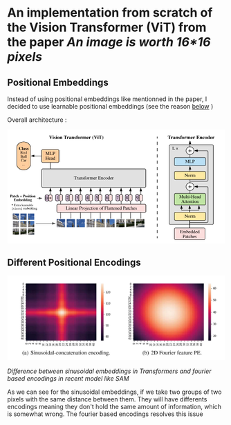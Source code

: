 

# An implementation from scratch of the Vision Transformer (ViT) from the paper _An image is worth 16*16 pixels_

## Positional Embeddings

Instead of using positional embeddings like mentionned in the paper, I decided to use learnable positional embeddings (see the reason [below](#Different-Positional-Encodings) )

Overall architecture : 

![vit](image/vision-transformer-vit.png)


## Different Positional Encodings






<p align="center">
  
  <img src=image/pe._sam.png>
  
  _Difference between sinusoidal embeddings in Transformers and fourier based encodings in recent model like SAM_
</p>

As we can see for the sinusoidal embeddings, if we take two groups of two pixels with the same distance between them. They will have differents encodings meaning they don't hold the same amount of information, which is somewhat wrong. The fourier based encodings resolves this issue



